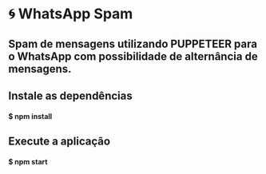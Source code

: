 # :cyclone: WhatsApp Spam



## Spam de mensagens utilizando PUPPETEER para o WhatsApp com possibilidade de alternância de mensagens.



## Instale as dependências

#### $ npm install

## Execute a aplicação 

#### $ npm start